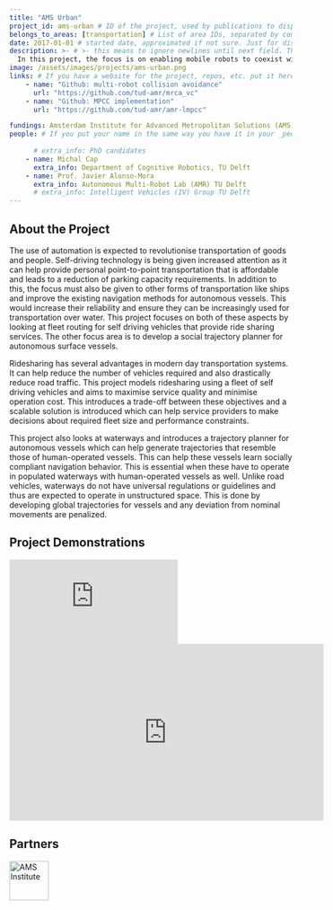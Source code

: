 ```yaml
---
title: "AMS Urban"
project_id: ams-urban # ID of the project, used by publications to display in this project.
belongs_to_areas: [transportation] # List of area IDs, separated by commas.
date: 2017-01-01 # started date, approximated if not sure. Just for display purposes and ordering
description: >- # >- this means to ignore newlines until next field. This is the project description, displayed in the project's card"
  In this project, the focus is on enabling mobile robots to coexist with humans by developing novel control and communication methods to demonstrate safe motion in dynamic environments. These methods are then tested in real-life situations using autonomous boats navigating in canals and autonomous cars which will drive in an urban environment.  
image: /assets/images/projects/ams-urban.png
links: # If you have a website for the project, repos, etc. put it here.
    - name: "Github: multi-robot collision avoidance"
      url: "https://github.com/tud-amr/mrca_vc"
    - name: "Github: MPCC implementation"
      url: "https://github.com/tud-amr/amr-lmpcc"

fundings: Amsterdam Institute for Advanced Metropolitan Solutions (AMS).
people: # If you put your name in the same way you have it in your _people entry, your preferred link will be added. extra_info is optional.
    
      # extra_info: PhD candidates
    - name: Michal Cap
      extra_info: Department of Cognitive Robotics, TU Delft
    - name: Prof. Javier Alonso-Mora
      extra_info: Autonomous Multi-Robot Lab (AMR) TU Delft
      # extra_info: Intelligent Vehicles (IV) Group TU Delft
---
```

<!-- Here you put the main body of the page, in markdown. You can also mix in html, or change this .md to .html -->
<!-- The fields of People, Funding, Links and Publications will be generated automatically -->

## About the Project

The use of automation is expected to revolutionise transportation of goods and people. Self-driving technology is being given increased attention as it can help provide personal point-to-point transportation that is affordable and leads to a reduction of parking capacity requirements. In addition to this, the focus must also be given to other forms of transportation like ships and improve the existing navigation methods for autonomous vessels. This would increase their reliability and ensure they can be increasingly used for transportation over water. This project focuses on both of these aspects by looking at fleet routing for self driving vehicles that provide ride sharing services. The other focus area is to develop a social trajectory planner for autonomous surface vessels. 

Ridesharing has several advantages in modern day transportation systems. It can help reduce the number of vehicles required and also drastically reduce road traffic. This project models ridesharing using a fleet of self driving vehicles and aims to maximise service quality and minimise operation cost. This introduces a trade-off between these objectives and a scalable solution is introduced which can help service providers to make decisions about required fleet size and performance constraints. 

This project also looks at waterways and introduces a trajectory planner for autonomous vessels which can help generate trajectories that resemble those of human-operated vessels. This can help these vessels learn socially compliant navigation behavior. This is essential when these have to operate in populated waterways with human-operated vessels as well. Unlike road vehicles, waterways do not have universal regulations or guidelines and thus are expected to operate in unstructured space. This is done by developing global trajectories for vessels and any deviation from nominal movements are penalized. 

## Project Demonstrations

<div class="video-wrapper ratio ratio-16x9"> 
  <iframe src="https://www.youtube.com/embed/i8HRGeOmcH4?si=KPr0cvrksuNYPG1G&mute=1" title="YouTube video player" frameborder="0" allow="accelerometer; autoplay; clipboard-write; encrypted-media; gyroscope; picture-in-picture; web-share" referrerpolicy="strict-origin-when-cross-origin" allowfullscreen></iframe>
</div>
<div class="video-wrapper ratio ratio-16x9">  
  <iframe width="560" height="315" src="https://www.youtube.com/embed/crGTsiiilHo?si=rPH4SBRroHrIKA_4&mute=1" title="YouTube video player" frameborder="0" allow="accelerometer; autoplay; clipboard-write; encrypted-media; gyroscope; picture-in-picture; web-share" referrerpolicy="strict-origin-when-cross-origin" allowfullscreen>
  </iframe>
</div>

## Partners

<div class="d-flex flex-row gap-2 flex-wrap justify-content-evenly mb-4 mt-4">
  <a itemprop="url" href="https://www.ams-institute.org/">
  <img class="img-flex" height="70" src="{% include fix_link.html link='/assets/images/projects/trilogy/ams.png' %}" alt="AMS Institute">
  </a>
</div>

